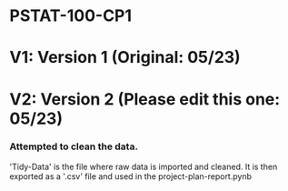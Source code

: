 # PSTAT-100-CP1

# V1: Version 1 (Original: 05/23)
# V2: Version 2 (Please edit this one: 05/23)
### Attempted to clean the data. 
'Tidy-Data' is the file where raw data is imported and cleaned. It is then exported as a '.csv' file and used in the project-plan-report.pynb
